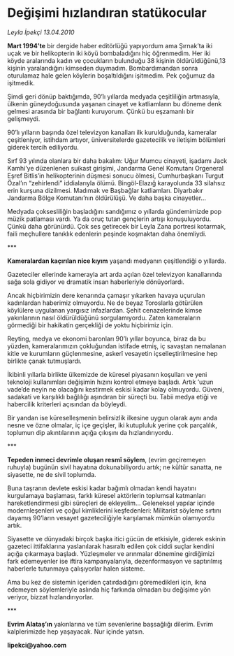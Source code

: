 # Değişimi hızlandıran statükocular

*Leyla İpekçi 13.04.2010*

<div class="yazi"><p><b>Mart 1994’te</b> bir dergide haber editörlüğü yapıyordum ama Şırnak’ta iki uçak ve bir helikopterin iki köyü bombaladığını hiç öğrenmedim. Her iki köyde aralarında kadın ve çocukların bulunduğu 38 kişinin öldürüldüğünü,13 kişinin yaralandığını kimseden duymadım. Bombardımandan sonra oturulamaz hale gelen köylerin boşaltıldığını işitmedim. Pek çoğumuz da işitmedik.</p>
<p>Şimdi geri dönüp baktığımda, 90’lı yıllarda medyada çeşitliliğin artmasıyla, ülkenin güneydoğusunda yaşanan cinayet ve katliamların bu döneme denk gelmesi arasında bir bağlantı kuruyorum. Çünkü bu eşzamanlı bir gelişmeydi. </p>
<p>90’lı yılların başında özel televizyon kanalları ilk kurulduğunda, kameralar çeşitleniyor, istihdam artıyor, üniversitelerde gazetecilik ve iletişim bölümleri giderek tercih ediliyordu. </p>
<p>Sırf 93 yılında olanlara bir daha bakalım: Uğur Mumcu cinayeti, işadamı Jack Kamhi’ye düzenlenen suikast girişimi, Jandarma Genel Komutanı Orgeneral Eşref Bitlis’in helikopterinin düşmesi sonucu ölmesi, Cumhurbaşkanı Turgut Özal’ın “zehirlendi” iddialarıyla ölümü. Bingöl-Elazığ karayolunda 33 silahsız erin kurşuna dizilmesi. Madımak ve Başbağlar katliamları. Diyarbakır Jandarma Bölge Komutanı’nın öldürülüşü. Ve daha başka cinayetler...</p>
<p>Medyada çoksesliliğin başladığını sandığımız o yıllarda gündemimizde pop müzik patlaması vardı. Ya da oruç tutan gençlerin artışı konuşuluyordu. Çünkü daha görünürdü. Çok ses getirecek bir Leyla Zana portresi kotarmak, faili meçhullere tanıklık edenlerin peşinde koşmaktan daha önemliydi. </p>
<p>***</p>
<p><b>Kameralardan kaçırılan nice kıyım</b> yaşandı medyanın çeşitlendiği o yıllarda. </p>
<p>Gazeteciler ellerinde kamerayla art arda açılan özel televizyon kanallarında sağa sola gidiyor ve dramatik insan haberleriyle dönüyorlardı. </p>
<p>Ancak hiçbirimizin dere kenarında çamaşır yıkarken havaya uçurulan kadınlardan haberimiz olmuyordu. Ne de beyaz Toroslarla götürülen köylülere uygulanan yargısız infazlardan. Şehit cenazelerinde kimse yakınlarının nasıl öldürüldüğünü sorgulamıyordu. Zaten kameraların görmediği bir hakikatin gerçekliği de yoktu hiçbirimiz için.</p>
<p>Reyting, medya ve ekonomi baronları 90’lı yıllar boyunca, biraz da bu yüzden, kameralarımızın çokluğundan istifade etmiş, iç savaştan nemalanan kitle ve kurumların güçlenmesine, askerî vesayetin içselleştirilmesine hep birlikte çanak tutmuşlardı.</p>
<p>İkibinli yıllarla birlikte ülkemizde de küresel piyasanın koşulları ve yeni teknoloji kullanımları değişimin hızını kontrol etmeye başladı. Artık ‘uzun vade’de neyin ne olacağını kestirmek eskisi kadar kolay olmuyordu. Güveni, sadakati ve karşılıklı bağlılığı aşındıran bir süreçti bu. Tabii medya etiği ve habercilik kriterleri açısından da böyleydi.</p>
<p>Bir yandan ise küreselleşmenin belirsizlik ilkesine uygun olarak aynı anda nesne ve özne olmalar, iç içe geçişler, iki kutupluluk yerine çok parçalılık, toplumun dip akıntılarının açığa çıkışını da hızlandırıyordu. </p>
<p>***</p>
<p><b>Tepeden inmeci devrimle oluşan resm</b><b>î</b><b> söylem</b>, (evrim geçiremeyen ruhuyla) bugünün sivil hayatına dokunabiliyordu artık; ne kültür sanatta, ne siyasette, ne de sivil toplumda.</p>
<p>Buna taşranın devlete eskisi kadar bağımlı olmadan kendi hayatını kurgulamaya başlaması, farklı küresel aktörlerin toplumsal katmanları hareketlendirmesi gibi süreçleri de ekleyelim... Geleneksel yapılar içinde modernleşenleri ve çoğul kimliklerini keşfedenleri: Militarist söyleme sırtını dayamış 90’ların vesayet gazeteciliğiyle karşılamak mümkün olamıyordu artık.</p>
<p>Siyasette ve dünyadaki birçok başka itici gücün de etkisiyle, giderek eskinin gazeteci ittifaklarına yaslanılarak hasıraltı edilen çok ciddi suçlar kendini açığa çıkarmaya başladı. Yüzleşmeler ve arınmalar dönemine girdiğimizi fark edemeyenler ise iftira kampanyalarıyla, dezenformasyon ve saptırılmış haberlerle tutunmaya çalışıyorlar halen sisteme. </p>
<p>Ama bu kez de sistemin içeriden çatırdadığını göremedikleri için, ikna edemeyen söylemleriyle aslında hiç farkında olmadan bu değişime yön veriyor, bizzat hızlandırıyorlar.</p>
<p>***</p>
<p><b>Evrim Alataş’ın</b> yakınlarına ve tüm sevenlerine başsağlığı dilerim. Evrim kalplerimizde hep yaşayacak. Nur içinde yatsın.</p>
<p><b>lipekci@yahoo.com</b></p></div>
